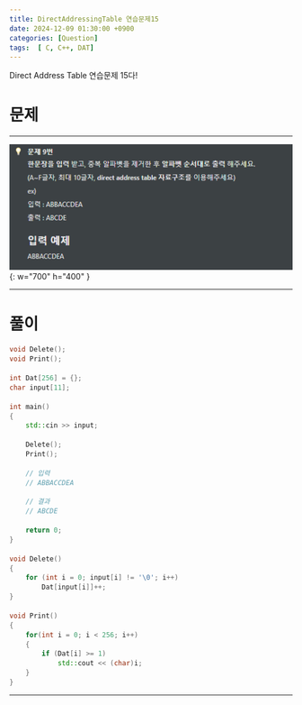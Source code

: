 ```yaml
---
title: DirectAddressingTable 연습문제15
date: 2024-12-09 01:30:00 +0900
categories: [Question]  
tags:  [ C, C++, DAT]
---
```


Direct Address Table 연습문제 15다!

# 문제   
---------------------------------------

![Desktop View](/assets/img/Dat19.png){: w="700" h="400" }

---------------------------------------

# 풀이

```c++
void Delete();
void Print();

int Dat[256] = {};
char input[11];

int main()
{
    std::cin >> input;
    
    Delete();
    Print();
    
    // 입력
    // ABBACCDEA

    // 결과
    // ABCDE

    return 0;
}

void Delete()
{
    for (int i = 0; input[i] != '\0'; i++)
        Dat[input[i]]++;
}

void Print()
{
    for(int i = 0; i < 256; i++)
    {
        if (Dat[i] >= 1)
            std::cout << (char)i;
    }
}
```
---------------------------------------


